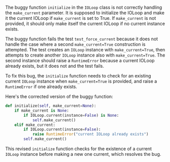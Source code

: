 The buggy function `initialize` in the `IOLoop` class is not correctly handling the `make_current` parameter. It is supposed to initialize the IOLoop and make it the current IOLoop if `make_current` is set to True. If `make_current` is not provided, it should only make itself the current IOLoop if no current instance exists.

The buggy function fails the test `test_force_current` because it does not handle the case where a second `make_current=True` construction is attempted. The test creates an `IOLoop` instance with `make_current=True`, then attempts to create another `IOLoop` instance also with `make_current=True`. The second instance should raise a `RuntimeError` because a current IOLoop already exists, but it does not and the test fails.

To fix this bug, the `initialize` function needs to check for an existing current `IOLoop` instance when `make_current=True` is provided, and raise a `RuntimeError` if one already exists.

Here's the corrected version of the buggy function:

```python
def initialize(self, make_current=None):
    if make_current is None:
        if IOLoop.current(instance=False) is None:
            self.make_current()
    elif make_current:
        if IOLoop.current(instance=False):
            raise RuntimeError("current IOLoop already exists")
        self.make_current()
```

This revised `initialize` function checks for the existence of a current `IOLoop` instance before making a new one current, which resolves the bug.